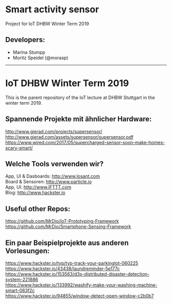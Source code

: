 # Smart activity sensor
Project for IoT DHBW Winter Term 2019

## Developers:
- Marina Stumpp
- Moritz Speidel (@morasp)



------------------------------

# IoT DHBW Winter Term 2019
This is the parent repository of the IoT lecture at DHBW Stuttgart in the winter term 2019.

## Spannende Projekte mit ähnlicher Hardware:
http://www.gierad.com/projects/supersensor/   
http://www.gierad.com/assets/supersensor/supersensor.pdf   
https://www.wired.com/2017/05/supercharged-sensor-soon-make-homes-scary-smart/

## Welche Tools verwenden wir?
App, UI & Dasboards: http://www.losant.com   
Board & Sensoren: http://www.particle.io   
App, UI: http://www.IFTTT.com   
Blog: http://www.hackster.io

## Useful other Repos:
https://github.com/MrDio/IoT-Prototyping-Framework   
https://github.com/MrDio/Smartphone-Sensing-Framework

## Ein paar Beispielprojekte aus anderen Vorlesungen:
https://www.hackster.io/typ/typ-track-your-parkinglot-060225   
https://www.hackster.io/43438/laundreminder-5e177c   
https://www.hackster.io/153563/d3s-distributed-disaster-detection-system-221886   
https://www.hackster.io/133992/washify-make-your-washing-machine-smart-083f2c   
https://www.hackster.io/94855/window-detect-open-window-c2b0b7
